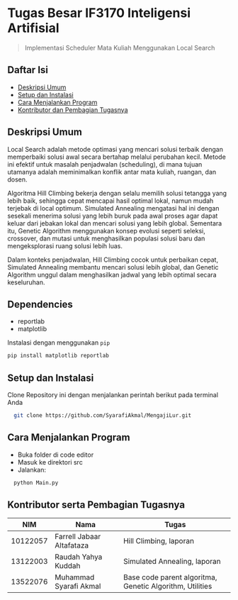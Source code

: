 # Tugas Besar IF3170 Inteligensi Artifisial
> Implementasi Scheduler Mata Kuliah Menggunakan Local Search

## Daftar Isi

- [Deskripsi Umum](#deskripsi-umum)
- [Setup dan Instalasi](#setup-dan-instalasi)
- [Cara Menjalankan Program](#cara-menjalankan-program)
- [Kontributor dan Pembagian Tugasnya](#kontributor-serta-pembagian-tugasnya)

## Deskripsi Umum

Local Search adalah metode optimasi yang mencari solusi terbaik dengan memperbaiki solusi awal secara bertahap melalui perubahan kecil. Metode ini efektif untuk masalah penjadwalan (scheduling), di mana tujuan utamanya adalah meminimalkan konflik antar mata kuliah, ruangan, dan dosen.

Algoritma Hill Climbing bekerja dengan selalu memilih solusi tetangga yang lebih baik, sehingga cepat mencapai hasil optimal lokal, namun mudah terjebak di local optimum. Simulated Annealing mengatasi hal ini dengan sesekali menerima solusi yang lebih buruk pada awal proses agar dapat keluar dari jebakan lokal dan mencari solusi yang lebih global. Sementara itu, Genetic Algorithm menggunakan konsep evolusi seperti seleksi, crossover, dan mutasi untuk menghasilkan populasi solusi baru dan mengeksplorasi ruang solusi lebih luas.

Dalam konteks penjadwalan, Hill Climbing cocok untuk perbaikan cepat, Simulated Annealing membantu mencari solusi lebih global, dan Genetic Algorithm unggul dalam menghasilkan jadwal yang lebih optimal secara keseluruhan.

## Dependencies

- reportlab
- matplotlib

Instalasi dengan menggunakan `pip`
```bash
pip install matplotlib reportlab
```

## Setup dan Instalasi

Clone Repository ini dengan menjalankan perintah berikut pada terminal Anda

```bash
  git clone https://github.com/SyarafiAkmal/MengajiLur.git
```

## Cara Menjalankan Program

- Buka folder di code editor
- Masuk ke direktori src
- Jalankan:
```bash
  python Main.py
```

## Kontributor serta Pembagian Tugasnya

| NIM      | Nama                    | Tugas                                           |
|----------|-------------------------|-------------------------------------------------|
| 10122057 | Farrell Jabaar Altafataza | Hill Climbing, laporan |
| 13122003 | Raudah Yahya Kuddah | Simulated Annealing, laporan |
| 13522076 | Muhammad Syarafi Akmal  | Base code parent algoritma, Genetic Algorithm, Utilities |
